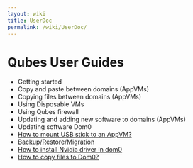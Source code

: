 ```yaml
---
layout: wiki
title: UserDoc
permalink: /wiki/UserDoc/
---
```


Qubes User Guides
=================

-   Getting started
-   Copy and paste between domains (AppVMs)
-   Copying files between domains (AppVMs)
-   Using Disposable VMs
-   Using Qubes firewall
-   Updating and adding new software to domains (AppVMs)
-   Updating software Dom0
-   [How to mount USB stick to an AppVM?](/wiki/StickMounting)
-   [Backup/Restore/Migration](/wiki/BackupRestore)
-   [How to install Nvidia driver in dom0](/wiki/InstallNvidiaDriver)
-   [How to copy files to Dom0?](/wiki/CopyToDomZero)

